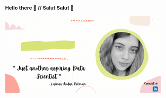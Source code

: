 ### Hello there 👋 // Salut Salut 👋 

![Github banner (3)](https://github.com/lubnaa25/lubnaa25/blob/ab417e4b9fcd9b76a8d4ff409cdb7eac7cc02e50/Welcome%20to%20my%20Github%20Profile.gif)
 

<!--
**lubnaa25/lubnaa25** is a ✨ _special_ ✨ repository because its `README.md` (this file) appears on your GitHub profile.

Here are some ideas to get you started:

- 🔭 I’m currently working on ...
- 🌱 I’m currently learning ...
- 👯 I’m looking to collaborate on ...
- 🤔 I’m looking for help with ...
- 💬 Ask me about ...
- 📫 How to reach me: ...
- 😄 Pronouns: ...
- ⚡ Fun fact: ...
-->
